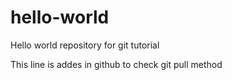 # hello-world
Hello world repository for git tutorial

This line is addes in github to check git pull method
